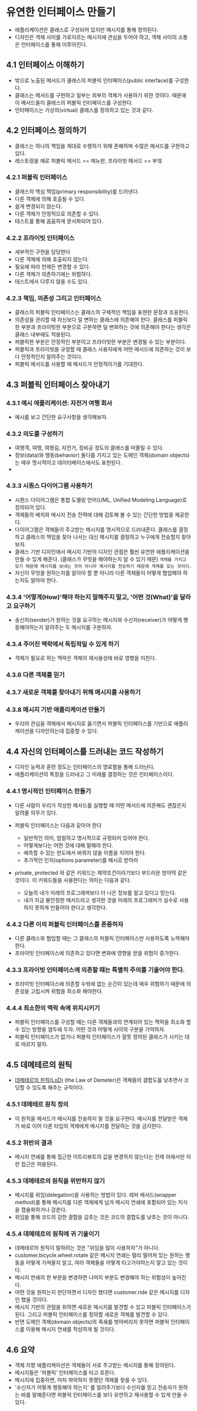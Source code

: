 # 유연한 인터페이스 만들기

- 애플리케이션은 클래스로 구성되어 있지만 메시지를 통해 정의된다.
- 디자인은 객체 사이를 가로지르는 메시지에 관심을 두어야 하고, 객체 사이의 소통은 언터페이스를 통해 이루어진다.

## 4.1 인터페이스 이해하기
- 밖으로 노출된 메서드가 클래스의 퍼블릭 인터페이스(public interface)를 구성한다.
- 클래스는 메서드를 구현하고 일부는 외부의 객체가 사용하기 위한 것이다. 때문에 이 메서드들이 클래스의 퍼블릭 인터페이스를 구성한다.
- 인터페이스는 가상의(virtual) 클래스를 정의하고 있는 것과 같다.

## 4.2 인터페이스 정의하기
- 클래스는 하나의 책임을 제대로 수행하기 위해 존해하며 수많은 메서드를 구현하고 있다.
- 레스토랑을 예로 퍼블릭 메서드 == 메뉴판, 프라이빗 메서드 == 부엌

### 4.2.1 퍼블릭 인터페이스
- 클래스의 핵심 책임(primary responsibility)를 드러낸다.
- 다른 객체에 의해 호출될 수 있다.
- 쉽게 변경되지 않는다.
- 다른 객체가 안정적으로 의존할 수 있다.
- 테스트를 통해 꼼꼼하게 문서화되어 있다.

### 4.2.2 프라이빗 인터페이스
- 세부적인 구현을 담당한다
- 다른 객체에 의해 호출되지 않는다.
- 필요에 따라 언제든 변경할 수 있다.
- 다른 객체가 의존하기에는 위험하다.
- 테스트에서 다루지 않을 수도 있다.

### 4.2.3 책임, 의존성 그리고 인터페이스
- 클래스의 퍼블릭 인터페이스는 클래스의 구체적인 책임을 표현한 문장과 조응한다.
- 의존성을 관리할 때 자신보다 덜 변하는 클래스에 의존해야 한다. 클래스를 퍼블릭한 부분과 프라이빗한 부분으로 구분하면 덜 변화하는 것에 의존해야 한다는 생각은 클래스 내부에도 적용된다.
- 퍼블릭한 부분은 안정적인 부분이고 프라이빗한 부분은 변경될 수 있는 부분이다.
- 퍼블릭과 프라이빗을 규정할 때 클래스 사용자에게 어떤 메서드에 의존하는 것이 보다 안정적인지 알려주는 것이다.
- 퍼블릭 메서드를 사용할 때 메서드가 안정적이기를 기대한다.

## 4.3 퍼블릭 인터페이스 찾아내기

### 4.3.1 예시 애플리케이션: 자전거 여행 회사
- 예시를 보고 간단한 요구사항을 생각해보자.

### 4.3.2 의도를 구성하기
- 여행객, 여행, 여행길, 자전거, 정비공 정도의 클래스를 떠올릴 수 있다.
- 정보(data)와 행동(behavior) 둘다를 가지고 있는 도메인 객체(domain objects)는 매우 명시적이고 데이터베이스에서도 표현된다.
- 
### 4.3.3 시퀀스 다이어그램 사용하기
- 시퀀스 다이어그램은 통합 도멜링 언어(UML, Unified Modeling Language)로 정의되어 있다.
- 객체들의 배치와 메시지 전송 전력에 대해 검토해 볼 수 있는 간단한 방법을 제공한다.
- 다이어그램은 객체들이 주고받는 메시지를 명시적으로 드러내준다. 클래스를 결정하고 클래스의 책임을 찾아 나서는 대신 메시지를 결정하고 누구에게 전송할지 찾아보자.
- 클래스 기반 디자인에서 메시지 기반의 디자인 관점은 훨씬 유연한 애플리케이션을 만들 수 있게 해준다. (클래스가 무엇을 해야하는지 알 수 있기 때문)
```객체를 가지고 있기 때문에 메시지를 보내는 것이 아니라 메시지를 전송하기 때문에 객체를 갖는 것이다.```
- 자신이 무엇을 원하는지를 알아야 할 뿐 아니라 다른 객체들이 어떻게 협업해야 하는지도 알아야 한다.

### 4.3.4 '어떻게(How)'해야 하는지 말해주지 말고, '어떤 것(What)'을 달라고 요구하기
- 송신자(sender)가 원하는 것을 요구하는 메시지와 수신자(receiver)가 어떻게 행동해야하는지 알려주는 두 메시지를 구분하자.

### 4.3.4 주어진 맥락에서 독립적일 수 있게 하기
- 객체가 필요로 하는 맥락은 객체의 재사용성에 바로 영향을 미친다.

### 4.3.6 다른 객체를 믿기

### 4.3.7 새로운 객체를 찾아내기 위해 메시지를 사용하기

### 4.3.8 메시지 기반 애플리케이션 만들기
- 우리의 관심을 객체에서 메시지로 옮기면서 퍼블릭 인터페이스를 기반으로 애플리케이션을 디자인하는데 집중할 수 있다.

## 4.4 자신의 인터페이스를 드러내는 코드 작성하기
- 디자인 능력과 훈련 정도는 인터페이스의 명료함을 통해 드러난다.
- 애플리케이션의 특징을 드러내고 그 미래를 결정하는 것은 인터페이스이다.

### 4.4.1 명시적인 인터페이스 만들기
- 다른 사람이 우리가 작성한 메서드를 실행할 때 어떤 메서드에 의존해도 괜찮은지 알려줄 의무가 있다.
- 퍼블릭 인터페이스는 다음과 같아야 한다
    - 일반적인 의미, 엄밀하고 명시적으로 규정되어 있어야 한다.
    - 어떻게보다는 어떤 것에 대해 말해야 한다.
    - 예측할 수 있는 한도에서 바뀌지 않을 이름을 지어야 한다.
    - 추가적인 인자(options parameter)를 해시로 받아라
    
- private, protected 와 같은 키워드는 제약조건이라기보다 부드러운 방어막 같은 것이다. 이 키워드들을 사용한다는 의미는 다음과 같다.
    - 오늘의 내가 미래의 프로그래머보다 더 나은 정보를 알고 있다고 믿는다.
    - 내가 지금 불안정한 메서드라고 생각한 것을 미래의 프로그래머가 실수로 사용하지 못하게 만들어야 한다고 생각한다.
    
### 4.4.2 다른 이의 퍼블릭 인터페이스를 존중하자
- 다른 클래스와 협업할 때는 그 클래스의 퍼블릭 인터페이스만 사용하도록 노력해야 한다.
- 프라이빗 인터페이스에 의존하고 있다면 변화에 영향을 받을 위험이 증가한다.

### 4.3.3 프라이빗 인터페이스에 의존할 때는 특별히 주의를 기울어야 한다.
- 프라이빗 인터페이스에 의존할 수밖에 없는 순간이 있는데 매우 위험하기 때문에 의존성을 고립시켜 위험을 최소화 해야한다.

### 4.4.4 최소한의 맥락 속에 위치시키기
- 퍼블릭 인터페이스를 구성할 때는 다른 객체들과의 연계되어 있는 맥락을 최소화 할 수 있는 방향을 염두에 두자. 어떤 것과 어떻게 사이의 구분을 기억하자.
- 퍼블릭 인터페이스가 없거나 퍼블릭 인터페이스가 잘못 정의된 클래스가 시키는 대로 따르지 말자.

## 4.5 데메테르의 원틱
- [데메테르의 원칙(LoD)](https://en.wikipedia.org/wiki/Law_of_Demeter) (the Law of Demeter)은 객체들의 결합도를 낮추면서 코딩할 수 있도록 해주는 규칙이다.

### 4.5.1 데메테르 원칙 정의
- 이 원칙을 메서드가 메시지를 전송하지 말 것을 요구한다. 메시지를 전달받은 객체가 바로 이어 다른 타입의 객체에게 메시지를 전달하는 것을 금지한다.

### 4.5.2 위반의 결과
- 메시지 연쇄를 통해 접근한 어트리뷰트의 값을 변경하지 않는다는 전제 아래서만 이런 접근은 허용된다.

### 4.5.3 데메테르의 원칙을 위반하지 않기
- 메시지를 위임(delegation)을 사용하는 방법이 있다. 레퍼 메서드(wrapper method)를 통해 메시지를 다른 객체에게 넘겨 메시지 연쇄에 포함되어 있는 지식을 캡슐화하거나 감춘다.
- 위임을 통해 코드의 강한 결합을 감추는 것은 코드의 결합도를 낮추는 것이 아니다.

### 4.5.4 데메테르의 원칙에 귀 기울이기
- 데메테르의 원칙이 말하려는 것은 "위임을 많이 사용하자"가 아니다.
- customer.bicycle.wheel.rotate 같은 메시지 연쇄는 멀리 떨어져 있는 원하는 행동을 어떻게 가져올지 알고, 여러 객체들을 어떻게 타고가야하는지 알고 있는 것이다.
- 메시지 연쇄의 한 부분을 변경하면 나머지 부분도 변경해야 하는 위험성이 높아진다.
- 어떤 것을 원하는지 판단하면서 디자인 했다면 customer.ride 같은 메시지를 디자인 했을 것이다.
- 메시지 기반의 관점을 취하면 새로운 메시지를 발견할 수 있고 퍼블릭 인터페이스가 된다. 그리고 퍼블릭 인터페이스를 정의할 새로운 객체를 발견할 수 있다.
- 반면 도메인 객체(domain objects)의 족쇄를 벗어버리지 못하면 퍼블릭 인터페이스를 이용해 메시지 연쇄를 작성하게 될 것이다.

## 4.6 요약
- 객체 지향 애플리케이션은 객체들이 서로 주고받는 메시지를 통해 정의된다.
- 메시지들은 '퍼블릭' 인터페이스를 타고 흐른다.
- 메시지에 집중하면, 미처 파악하지 못했던 객체를 찾을 수 있다.
- '수신자가 어떻게 행동해야 하는지' 를 알려주기보다 수신자를 믿고 전송자가 원하는 바를 말해준다면 퍼블릭 인터페이스를 보다 유연하고 재사용할 수 있게 만들 수 있다.

